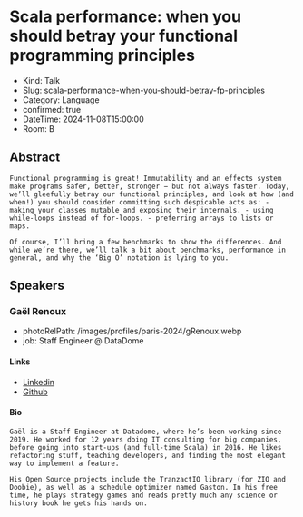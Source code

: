 # Scala performance: when you should betray your functional programming principles

- Kind: Talk
- Slug: scala-performance-when-you-should-betray-fp-principles
- Category: Language
- confirmed: true
- DateTime: 2024-11-08T15:00:00
- Room: B

## Abstract

```
Functional programming is great! Immutability and an effects system make programs safer, better, stronger − but not always faster. Today, we’ll gleefully betray our functional principles, and look at how (and when!) you should consider committing such despicable acts as: - making your classes mutable and exposing their internals. - using while-loops instead of for-loops. - preferring arrays to lists or maps.

Of course, I’ll bring a few benchmarks to show the differences. And while we’re there, we’ll talk a bit about benchmarks, performance in general, and why the ‘Big O’ notation is lying to you.
```

## Speakers

### Gaël Renoux

- photoRelPath: /images/profiles/paris-2024/gRenoux.webp
- job: Staff Engineer @ DataDome

#### Links

- [Linkedin](https://www.linkedin.com/in/gaël-renoux-71956013/)
- [Github](https://github.com/gaelrenoux)

#### Bio

```
Gaël is a Staff Engineer at Datadome, where he’s been working since 2019. He worked for 12 years doing IT consulting for big companies, before going into start-ups (and full-time Scala) in 2016. He likes refactoring stuff, teaching developers, and finding the most elegant way to implement a feature.

His Open Source projects include the TranzactIO library (for ZIO and Doobie), as well as a schedule optimizer named Gaston. In his free time, he plays strategy games and reads pretty much any science or history book he gets his hands on.
```
